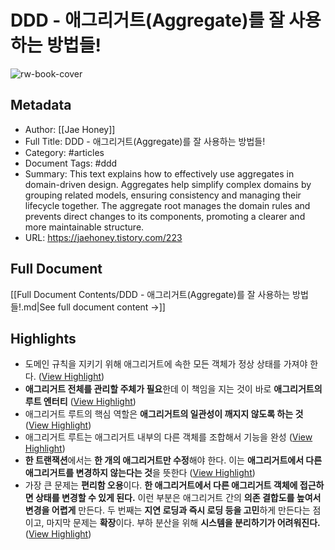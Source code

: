 # DDD - 애그리거트(Aggregate)를 잘 사용하는 방법들!

![rw-book-cover](https://img1.daumcdn.net/thumb/R800x0/?scode=mtistory2&fname=https%3A%2F%2Fblog.kakaocdn.net%2Fdn%2FcPHQuf%2FbtrDYL5IbB3%2F4Gex8OKyXz5s0Wl2Kk1IkK%2Fimg.png)

## Metadata
- Author: [[Jae Honey]]
- Full Title: DDD - 애그리거트(Aggregate)를 잘 사용하는 방법들!
- Category: #articles
- Document Tags:  #ddd 
- Summary: This text explains how to effectively use aggregates in domain-driven design. Aggregates help simplify complex domains by grouping related models, ensuring consistency and managing their lifecycle together. The aggregate root manages the domain rules and prevents direct changes to its components, promoting a clearer and more maintainable structure.
- URL: https://jaehoney.tistory.com/223

## Full Document
[[Full Document Contents/DDD - 애그리거트(Aggregate)를 잘 사용하는 방법들!.md|See full document content →]]

## Highlights
- 도메인 규칙을 지키기 위해 애그리거트에 속한 모든 객체가 정상 상태를 가져야 한다. ([View Highlight](https://read.readwise.io/read/01jvrf9x6wgccexk2qkvk30z5w))
- **애그리거트 전체를 관리할 주체가 필요**한데 이 책임을 지는 것이 바로 **애그리거트의 루트 엔터티** ([View Highlight](https://read.readwise.io/read/01jvrf9rb31gs1vy7qx308j2x3))
- 애그리거트 루트의 핵심 역할은 **애그리거트의 일관성이 깨지지 않도록 하는 것** ([View Highlight](https://read.readwise.io/read/01jvrfahssw68jda22nvdbfeg9))
- 애그리거트 루트는 애그리거트 내부의 다른 객체를 조합해서 기능을 완성 ([View Highlight](https://read.readwise.io/read/01jvrfckdqkz7rhh2p4k6jnemd))
- **한 트랜잭션**에서는 **한 개의 애그리거트만 수정**해야 한다. 이는 **애그리거트에서 다른 애그리거트를 변경하지 않는다는 것**을 뜻한다 ([View Highlight](https://read.readwise.io/read/01jvrfe5y93ypft7d6wq8f90qc))
- 가장 큰 문제는 **편리함 오용**이다. **한 애그리거트에서 다른 애그리거트 객체에 접근하면 상태를 변경할 수 있게 된다.** 이런 부분은 애그리거트 간의 **의존 결합도를 높여서 변경을 어렵게** 만든다. 두 번째는 **지연 로딩과 즉시 로딩 등을 고민**하게 만든다는 점이고, 마지막 문제는 **확장**이다. 부하 분산을 위해 **시스템을 분리하기가 어려워진다.** ([View Highlight](https://read.readwise.io/read/01jvrjhdeecg3k3sf95hxjj88h))
